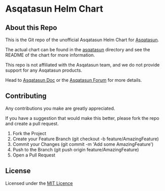 Asqatasun Helm Chart
=================

About this Repo
----------------

This is the Git repo of the unofficial Asqatasun Helm Chart for [Asqatasun](https://asqatasun.org/).

The actual chart can be found in the [asqatasun](asqatasun) directory and see the README of the chart for more information.

This repo is not affiliated with the Asqatasun team, and we do not provide support for any Asqatasun products.

Head to [Asqatasun Doc](https://doc.asqatasun.org) or the [Asqatasun Forum](https://forum.asqatasun.org/) for more details.

Contributing
------------

Any contributions you make are greatly appreciated.

If you have a suggestion that would make this better, please fork the repo and create a pull request.

1. Fork the Project
2. Create your Feature Branch (git checkout -b feature/AmazingFeature)
3. Commit your Changes (git commit -m 'Add some AmazingFeature')
4. Push to the Branch (git push origin feature/AmazingFeature)
5. Open a Pull Request


License
-------

Licensed under the [MIT Licence](asqatasun/LICENSE)
